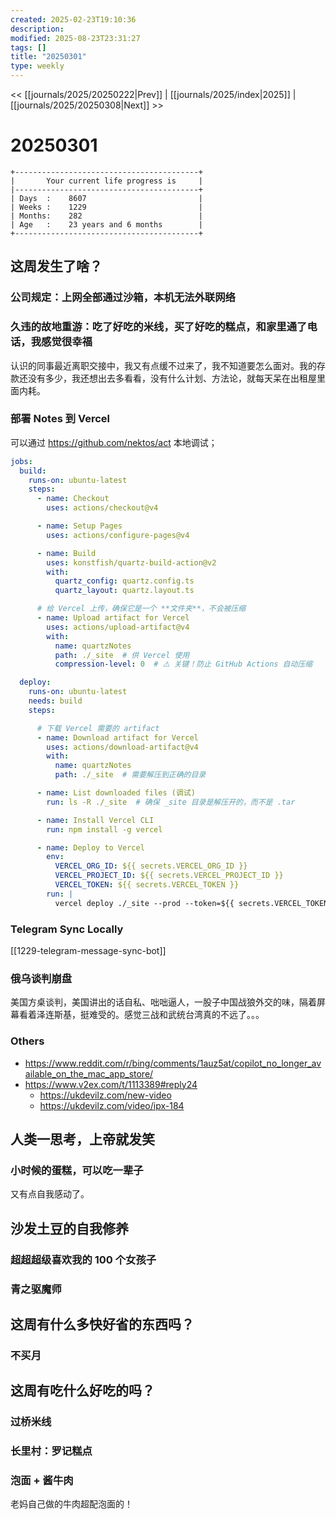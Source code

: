 ```yaml
---
created: 2025-02-23T19:10:36
description: 
modified: 2025-08-23T23:31:27
tags: []
title: "20250301"
type: weekly
---
```


<< [[journals/2025/20250222|Prev]] | [[journals/2025/index|2025]] | [[journals/2025/20250308|Next]] >>

# 20250301

```shell
+-----------------------------------------+
|       Your current life progress is     |
|-----------------------------------------+
| Days  :    8607                         |
| Weeks :    1229                         |
| Months:    282                          |
| Age   :    23 years and 6 months        |
+-----------------------------------------+
```

## 这周发生了啥？

### 公司规定：上网全部通过沙箱，本机无法外联网络

### 久违的故地重游：吃了好吃的米线，买了好吃的糕点，和家里通了电话，我感觉很幸福

认识的同事最近离职交接中，我又有点缓不过来了，我不知道要怎么面对。我的存款还没有多少，我还想出去多看看，没有什么计划、方法论，就每天呆在出租屋里面内耗。

### 部署 Notes 到 Vercel

可以通过 https://github.com/nektos/act 本地调试；

```yaml
jobs:
  build:
    runs-on: ubuntu-latest
    steps:
      - name: Checkout
        uses: actions/checkout@v4

      - name: Setup Pages
        uses: actions/configure-pages@v4

      - name: Build
        uses: konstfish/quartz-build-action@v2
        with:
          quartz_config: quartz.config.ts
          quartz_layout: quartz.layout.ts

      # 给 Vercel 上传，确保它是一个 **文件夹**，不会被压缩
      - name: Upload artifact for Vercel
        uses: actions/upload-artifact@v4
        with:
          name: quartzNotes
          path: ./_site  # 供 Vercel 使用
          compression-level: 0  # ⚠️ 关键！防止 GitHub Actions 自动压缩

  deploy:
    runs-on: ubuntu-latest
    needs: build
    steps:

      # 下载 Vercel 需要的 artifact
      - name: Download artifact for Vercel
        uses: actions/download-artifact@v4
        with:
          name: quartzNotes
          path: ./_site  # 需要解压到正确的目录

      - name: List downloaded files (调试)
        run: ls -R ./_site  # 确保 _site 目录是解压开的，而不是 .tar

      - name: Install Vercel CLI
        run: npm install -g vercel

      - name: Deploy to Vercel
        env:
          VERCEL_ORG_ID: ${{ secrets.VERCEL_ORG_ID }}
          VERCEL_PROJECT_ID: ${{ secrets.VERCEL_PROJECT_ID }}
          VERCEL_TOKEN: ${{ secrets.VERCEL_TOKEN }}
        run: |
          vercel deploy ./_site --prod --token=${{ secrets.VERCEL_TOKEN }}

```

### Telegram Sync Locally

[[1229-telegram-message-sync-bot]]

### 俄乌谈判崩盘

美国方桌谈判，美国讲出的话自私、咄咄逼人，一股子中国战狼外交的味，隔着屏幕看着泽连斯基，挺难受的。感觉三战和武统台湾真的不远了。。。

### Others

- https://www.reddit.com/r/bing/comments/1auz5at/copilot_no_longer_available_on_the_mac_app_store/
- https://www.v2ex.com/t/1113389#reply24
    - https://ukdevilz.com/new-video
    - https://ukdevilz.com/video/ipx-184

## 人类一思考，上帝就发笑

### 小时候的蛋糕，可以吃一辈子

又有点自我感动了。

## 沙发土豆的自我修养

### 超超超级喜欢我的 100 个女孩子

### 青之驱魔师

## 这周有什么多快好省的东西吗？

### 不买月

## 这周有吃什么好吃的吗？

### 过桥米线

### 长里村：罗记糕点

### 泡面 + 酱牛肉

老妈自己做的牛肉超配泡面的！
